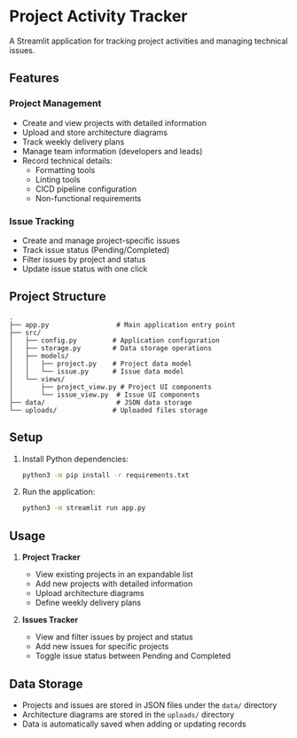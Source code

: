 # Project Activity Tracker

A Streamlit application for tracking project activities and managing technical issues.

## Features

### Project Management
- Create and view projects with detailed information
- Upload and store architecture diagrams
- Track weekly delivery plans
- Manage team information (developers and leads)
- Record technical details:
  - Formatting tools
  - Linting tools
  - CICD pipeline configuration
  - Non-functional requirements

### Issue Tracking
- Create and manage project-specific issues
- Track issue status (Pending/Completed)
- Filter issues by project and status
- Update issue status with one click

## Project Structure

```
.
├── app.py                 # Main application entry point
├── src/
│   ├── config.py         # Application configuration
│   ├── storage.py        # Data storage operations
│   ├── models/
│   │   ├── project.py    # Project data model
│   │   └── issue.py      # Issue data model
│   └── views/
│       ├── project_view.py # Project UI components
│       └── issue_view.py  # Issue UI components
├── data/                  # JSON data storage
└── uploads/              # Uploaded files storage
```

## Setup

1. Install Python dependencies:
   ```bash
   python3 -m pip install -r requirements.txt
   ```

2. Run the application:
   ```bash
   python3 -m streamlit run app.py
   ```

## Usage

1. **Project Tracker**
   - View existing projects in an expandable list
   - Add new projects with detailed information
   - Upload architecture diagrams
   - Define weekly delivery plans

2. **Issues Tracker**
   - View and filter issues by project and status
   - Add new issues for specific projects
   - Toggle issue status between Pending and Completed

## Data Storage

- Projects and issues are stored in JSON files under the `data/` directory
- Architecture diagrams are stored in the `uploads/` directory
- Data is automatically saved when adding or updating records